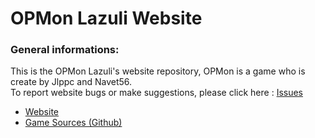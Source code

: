 # OPMon Lazuli Website

### General informations:<br/>
This is the OPMon Lazuli's website repository, OPMon is a game who is create by Jlppc and Navet56.<br>
To report website bugs or make suggestions, please click here :
[Issues](https://github.com/jlppc/Site-OpMon/issues)<br/>

* [Website](http://opmon-game.ga)</a><br/>
* [Game Sources (Github)](https://github.com/jlppc/OpMon)
